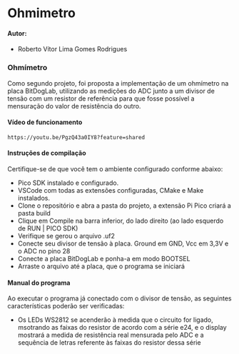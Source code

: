 # Ohmimetro
#### Autor:
* Roberto Vítor Lima Gomes Rodrigues

### Ohmímetro
Como segundo projeto, foi proposta a implementação de um ohmímetro na placa BitDogLab, utilizando as medições do ADC junto a um divisor de tensão com um resistor de referência para que fosse possível a mensuração do valor de resistência do outro.

#### Vídeo de funcionamento
    https://youtu.be/PgzQ43a0IY8?feature=shared


#### Instruções de compilação
Certifique-se de que você tem o ambiente configurado conforme abaixo:
* Pico SDK instalado e configurado.
* VSCode com todas as extensões configuradas, CMake e Make instalados.
* Clone o repositório e abra a pasta do projeto, a extensão Pi Pico criará a pasta build
* Clique em Compile na barra inferior, do lado direito (ao lado esquerdo de RUN | PICO SDK)
* Verifique se gerou o arquivo .uf2
* Conecte seu divisor de tensão à placa. Ground em GND, Vcc em 3,3V e o ADC no pino 28
* Conecte a placa BitDogLab e ponha-a em modo BOOTSEL
* Arraste o arquivo até a placa, que o programa se iniciará

#### Manual do programa
Ao executar o programa já conectado com o divisor de tensão, as seguintes características poderão ser verificadas:
* Os LEDs WS2812 se acenderão à medida que o circuito for ligado, msotrando as faixas do resistor de acordo com a série e24, e o display mostrará a medida de resistência real mensurada pelo ADC e a sequência de letras referente às faixas do resistor dessa série


